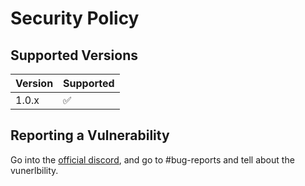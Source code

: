 # Security Policy

## Supported Versions


| Version | Supported          |
| ------- | ------------------ |
| 1.0.x   | :white_check_mark: |

## Reporting a Vulnerability

Go into the [official discord](https://dsc.gg/boltdev), and go to #bug-reports and tell about the vunerlbility.
